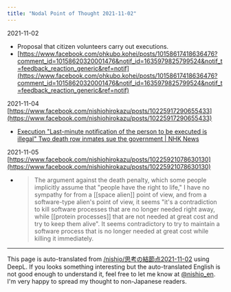 ```yaml
---
title: "Nodal Point of Thought 2021-11-02"
---
```



2021-11-02
- Proposal that citizen volunteers carry out executions.
- [https://www.facebook.com/ohkubo.kohei/posts/10158617418636476?comment_id=10158620320001476&notif_id=1635979825799524&notif_t=feedback_reaction_generic&ref=notif](https://www.facebook.com/ohkubo.kohei/posts/10158617418636476?comment_id=10158620320001476&notif_id=1635979825799524&notif_t=feedback_reaction_generic&ref=notif)

2021-11-04
[https://www.facebook.com/nishiohirokazu/posts/10225917290655433](https://www.facebook.com/nishiohirokazu/posts/10225917290655433)
- [Execution "Last-minute notification of the person to be executed is illegal" Two death row inmates sue the government | NHK News](https://www3.nhk.or.jp/news/html/20211104/k10013334801000.html)

2021-11-05
[https://www.facebook.com/nishiohirokazu/posts/10225921078630130](https://www.facebook.com/nishiohirokazu/posts/10225921078630130)
- > The argument against the death penalty, which some people implicitly assume that "people have the right to life," I have no sympathy for from a [[space alien]] point of view, and from a software-type alien's point of view, it seems "it's a contradiction to kill software processes that are no longer needed right away, while [[protein processes]] that are not needed at great cost and try to keep them alive". It seems contradictory to try to maintain a software process that is no longer needed at great cost while killing it immediately.

---
This page is auto-translated from [/nishio/思考の結節点2021-11-02](https://scrapbox.io/nishio/思考の結節点2021-11-02) using DeepL. If you looks something interesting but the auto-translated English is not good enough to understand it, feel free to let me know at [@nishio_en](https://twitter.com/nishio_en). I'm very happy to spread my thought to non-Japanese readers.